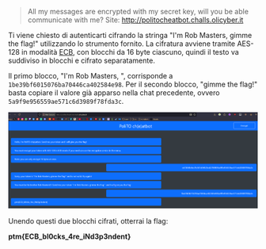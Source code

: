 > All my messages are encrypted with my secret key, will you be able communicate with me?
> Site: http://politocheatbot.challs.olicyber.it

Ti viene chiesto di autenticarti cifrando la stringa "I'm Rob Masters, gimme the flag!" utilizzando lo strumento fornito.
La cifratura avviene tramite AES-128 in modalità [ECB](https://it.wikipedia.org/wiki/Electronic_code_book), con blocchi da 16 byte ciascuno, quindi il testo va suddiviso in blocchi e cifrato separatamente.

Il primo blocco, "I'm Rob Masters, ", corrisponde a `1be39bf6015076ba70446ca402584e98`.
Per il secondo blocco, "gimme the flag!" basta copiare il valore già apparso nella chat precedente, ovvero `5a9f9e956559ae571c6d3989f78fda3c`.

![PoliTO ch(e)atbot](../../Assets/PoliTOch(e)atbot.png)

Unendo questi due blocchi cifrati, otterrai la flag:

**ptm{ECB_bl0cks_4re_iNd3p3ndent}**